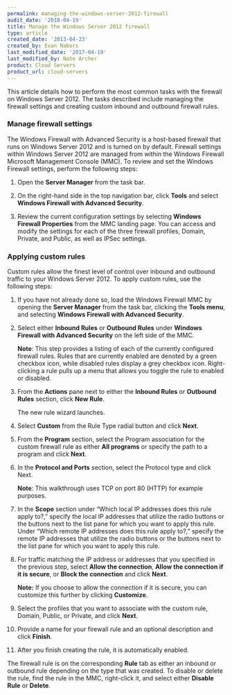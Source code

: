 ```yaml
---
permalink: managing-the-windows-server-2012-firewall
audit_date: '2018-04-19'
title: Manage the Windows Server 2012 firewall
type: article
created_date: '2013-04-23'
created_by: Evan Nabors
last_modified_date: '2017-04-19'
last_modified_by: Nate Archer
product: Cloud Servers
product_url: cloud-servers
---
```


This article details how to perform the most common tasks with the firewall on Windows Server 2012. The tasks described include managing the firewall settings and creating custom inbound and outbound firewall rules.

### Manage firewall settings

The Windows Firewall with Advanced Security is a host-based firewall that runs on Windows Server 2012 and is turned on by default. Firewall settings within Windows Server 2012 are managed from within the Windows Firewall Microsoft Management Console (MMC). To review and set the Windows Firewall settings, perform the following steps:

1. Open the **Server Manager** from the task bar.

2. On the right-hand side in the top navigation bar, click **Tools** and select **Windows Firewall with Advanced
Security**.

3. Review the current configuration settings by selecting **Windows Firewall Properties** from the MMC landing page. You can access and modify the settings for each of the three firewall profiles, Domain, Private, and Public, as well as IPSec settings.

### Applying custom rules

Custom rules allow the finest level of control over inbound and outbound traffic to your Windows Server 2012. To apply custom rules, use the following steps:

1. If you have not already done so, load the Windows Firewall MMC by
opening the **Server Manager** from the task bar, clicking the
**Tools menu**, and selecting **Windows Firewall with Advanced
Security**.

2. Select either **Inbound Rules** or **Outbound Rules** under **Windows Firewall with Advanced
Security** on the left side of the MMC.

   **Note**: This step provides a listing of each of the currently configured firewall rules. Rules that are currently enabled are denoted by a green checkbox icon, while disabled rules display a grey checkbox icon. Right-clicking a rule pulls up a menu that allows you toggle the rule to enabled or disabled.

3. From the **Actions** pane next to either the **Inbound Rules** or **Outbound Rules** section, click **New Rule**.

   The new rule wizard launches.

4. Select **Custom** from the Rule Type radial button and click **Next**.

5. From the **Program** section, select the Program association for the custom firewall rule as either **All programs** or specify the path to a program and click **Next**.

6. In the **Protocol and Ports** section, select the Protocol type and click Next.

   **Note**: This walkthrough uses TCP on port 80 (HTTP) for example purposes.

7. In the **Scope** section under “Which local IP addresses does this rule apply to?,” specify the local IP addresses that utilize the radio buttons or the buttons next to the list pane for which you want to apply this rule. Under “Which remote IP addresses does this rule apply to?,” specify the remote IP addresses that utilize the radio buttons or the buttons next to the list pane for which you want to apply this rule.

8. For traffic matching the IP address or addresses that you specified in the previous step, select  **Allow the connection**, **Allow the connection if it is secure**, or **Block the connection** and click **Next**.

   **Note:** If you choose to allow the connection if it is secure, you can customize this further by clicking **Customize**.

9. Select the profiles that you want to associate with the custom rule, Domain, Public, or Private, and click **Next**.

10. Provide a name for your firewall rule and an optional description and click **Finish**.

11. After you finish creating the rule, it is automatically enabled.

The firewall rule is on the corresponding **Rule** tab as either an inbound or outbound rule depending on the type that was created. To disable or delete the rule, find the rule in the MMC, right-click it, and select either **Disable Rule** or **Delete**.
